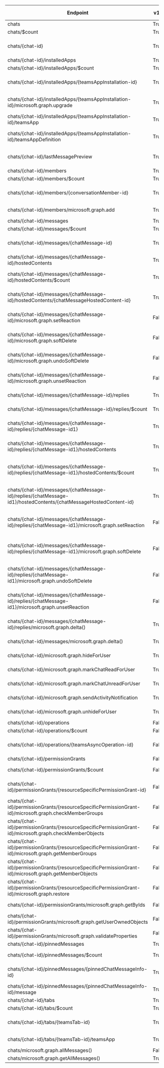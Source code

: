 | Endpoint | v1.0 | V1.0-Url | v1.0-Methods | beta | Beta-Url | Beta-Methods | Path | Root | Children | Segment |
| ----------| ----------| ----------| ----------| ----------| ----------| ----------| ----------| ----------| ----------| ----------|
| chats| True| https://graph.microsoft.com/v1.0/chats| Get Post| True| https://graph.microsoft.com/beta/chats| Get Post| chats| chats| 4| chats|
| chats/$count| True| https://graph.microsoft.com/v1.0/chats/$count| Get| True| https://graph.microsoft.com/beta/chats/$count| Get| chats $count| chats| 0| $count|
| chats/{chat-id}| True| https://graph.microsoft.com/v1.0/chats/{chat-id}| Get Patch Delete| True| https://graph.microsoft.com/beta/chats/{chat-id}| Get Patch Delete| chats {chat-id}| chats| 13| {chat-id}|
| chats/{chat-id}/installedApps| True| https://graph.microsoft.com/v1.0/chats/{chat-id}/installedApps| Get Post| True| https://graph.microsoft.com/beta/chats/{chat-id}/installedApps| Get Post| chats {chat-id} installedApps| chats| 2| installedApps|
| chats/{chat-id}/installedApps/$count| True| https://graph.microsoft.com/v1.0/chats/{chat-id}/installedApps/$count| Get| True| https://graph.microsoft.com/beta/chats/{chat-id}/installedApps/$count| Get| chats {chat-id} installedApps $count| chats| 0| $count|
| chats/{chat-id}/installedApps/{teamsAppInstallation-id}| True| https://graph.microsoft.com/v1.0/chats/{chat-id}/installedApps/{teamsAppInstallation-id}| Get Patch Delete| True| https://graph.microsoft.com/beta/chats/{chat-id}/installedApps/{teamsAppInstallation-id}| Get Patch Delete| chats {chat-id} installedApps {teamsAppInstallation-id}| chats| 3| {teamsAppInstallation-id}|
| chats/{chat-id}/installedApps/{teamsAppInstallation-id}/microsoft.graph.upgrade| True| https://graph.microsoft.com/v1.0/chats/{chat-id}/installedApps/{teamsAppInstallation-id}/microsoft.graph.upgrade| Post| True| https://graph.microsoft.com/beta/chats/{chat-id}/installedApps/{teamsAppInstallation-id}/microsoft.graph.upgrade| Post| chats {chat-id} installedApps {teamsAppInstallation-id} microsoft.graph.upgrade| chats| 0| microsoft.graph.upgrade|
| chats/{chat-id}/installedApps/{teamsAppInstallation-id}/teamsApp| True| https://graph.microsoft.com/v1.0/chats/{chat-id}/installedApps/{teamsAppInstallation-id}/teamsApp| Get| True| https://graph.microsoft.com/beta/chats/{chat-id}/installedApps/{teamsAppInstallation-id}/teamsApp| Get| chats {chat-id} installedApps {teamsAppInstallation-id} teamsApp| chats| 0| teamsApp|
| chats/{chat-id}/installedApps/{teamsAppInstallation-id}/teamsAppDefinition| True| https://graph.microsoft.com/v1.0/chats/{chat-id}/installedApps/{teamsAppInstallation-id}/teamsAppDefinition| Get| True| https://graph.microsoft.com/beta/chats/{chat-id}/installedApps/{teamsAppInstallation-id}/teamsAppDefinition| Get| chats {chat-id} installedApps {teamsAppInstallation-id} teamsAppDefinition| chats| 0| teamsAppDefinition|
| chats/{chat-id}/lastMessagePreview| True| https://graph.microsoft.com/v1.0/chats/{chat-id}/lastMessagePreview| Get Patch Delete| True| https://graph.microsoft.com/beta/chats/{chat-id}/lastMessagePreview| Get Patch Delete| chats {chat-id} lastMessagePreview| chats| 0| lastMessagePreview|
| chats/{chat-id}/members| True| https://graph.microsoft.com/v1.0/chats/{chat-id}/members| Get Post| True| https://graph.microsoft.com/beta/chats/{chat-id}/members| Get Post| chats {chat-id} members| chats| 3| members|
| chats/{chat-id}/members/$count| True| https://graph.microsoft.com/v1.0/chats/{chat-id}/members/$count| Get| True| https://graph.microsoft.com/beta/chats/{chat-id}/members/$count| Get| chats {chat-id} members $count| chats| 0| $count|
| chats/{chat-id}/members/{conversationMember-id}| True| https://graph.microsoft.com/v1.0/chats/{chat-id}/members/{conversationMember-id}| Get Patch Delete| True| https://graph.microsoft.com/beta/chats/{chat-id}/members/{conversationMember-id}| Get Patch Delete| chats {chat-id} members {conversationMember-id}| chats| 0| {conversationMember-id}|
| chats/{chat-id}/members/microsoft.graph.add| True| https://graph.microsoft.com/v1.0/chats/{chat-id}/members/microsoft.graph.add| Post| True| https://graph.microsoft.com/beta/chats/{chat-id}/members/microsoft.graph.add| Post| chats {chat-id} members microsoft.graph.add| chats| 0| microsoft.graph.add|
| chats/{chat-id}/messages| True| https://graph.microsoft.com/v1.0/chats/{chat-id}/messages| Get Post| True| https://graph.microsoft.com/beta/chats/{chat-id}/messages| Get Post| chats {chat-id} messages| chats| 3| messages|
| chats/{chat-id}/messages/$count| True| https://graph.microsoft.com/v1.0/chats/{chat-id}/messages/$count| Get| True| https://graph.microsoft.com/beta/chats/{chat-id}/messages/$count| Get| chats {chat-id} messages $count| chats| 0| $count|
| chats/{chat-id}/messages/{chatMessage-id}| True| https://graph.microsoft.com/v1.0/chats/{chat-id}/messages/{chatMessage-id}| Get Patch Delete| True| https://graph.microsoft.com/beta/chats/{chat-id}/messages/{chatMessage-id}| Get Patch Delete| chats {chat-id} messages {chatMessage-id}| chats| 6| {chatMessage-id}|
| chats/{chat-id}/messages/{chatMessage-id}/hostedContents| True| https://graph.microsoft.com/v1.0/chats/{chat-id}/messages/{chatMessage-id}/hostedContents| Get Post| True| https://graph.microsoft.com/beta/chats/{chat-id}/messages/{chatMessage-id}/hostedContents| Get Post| chats {chat-id} messages {chatMessage-id} hostedContents| chats| 2| hostedContents|
| chats/{chat-id}/messages/{chatMessage-id}/hostedContents/$count| True| https://graph.microsoft.com/v1.0/chats/{chat-id}/messages/{chatMessage-id}/hostedContents/$count| Get| True| https://graph.microsoft.com/beta/chats/{chat-id}/messages/{chatMessage-id}/hostedContents/$count| Get| chats {chat-id} messages {chatMessage-id} hostedContents $count| chats| 0| $count|
| chats/{chat-id}/messages/{chatMessage-id}/hostedContents/{chatMessageHostedContent-id}| True| https://graph.microsoft.com/v1.0/chats/{chat-id}/messages/{chatMessage-id}/hostedContents/{chatMessageHostedContent-id}| Get Patch Delete| True| https://graph.microsoft.com/beta/chats/{chat-id}/messages/{chatMessage-id}/hostedContents/{chatMessageHostedContent-id}| Get Patch Delete| chats {chat-id} messages {chatMessage-id} hostedContents {chatMessageHostedContent-id}| chats| 0| {chatMessageHostedContent-id}|
| chats/{chat-id}/messages/{chatMessage-id}/microsoft.graph.setReaction| False| | | True| https://graph.microsoft.com/beta/chats/{chat-id}/messages/{chatMessage-id}/microsoft.graph.setReaction| Post| chats {chat-id} messages {chatMessage-id} microsoft.graph.setReaction| chats| 0| microsoft.graph.setReaction|
| chats/{chat-id}/messages/{chatMessage-id}/microsoft.graph.softDelete| False| | | True| https://graph.microsoft.com/beta/chats/{chat-id}/messages/{chatMessage-id}/microsoft.graph.softDelete| Post| chats {chat-id} messages {chatMessage-id} microsoft.graph.softDelete| chats| 0| microsoft.graph.softDelete|
| chats/{chat-id}/messages/{chatMessage-id}/microsoft.graph.undoSoftDelete| False| | | True| https://graph.microsoft.com/beta/chats/{chat-id}/messages/{chatMessage-id}/microsoft.graph.undoSoftDelete| Post| chats {chat-id} messages {chatMessage-id} microsoft.graph.undoSoftDelete| chats| 0| microsoft.graph.undoSoftDelete|
| chats/{chat-id}/messages/{chatMessage-id}/microsoft.graph.unsetReaction| False| | | True| https://graph.microsoft.com/beta/chats/{chat-id}/messages/{chatMessage-id}/microsoft.graph.unsetReaction| Post| chats {chat-id} messages {chatMessage-id} microsoft.graph.unsetReaction| chats| 0| microsoft.graph.unsetReaction|
| chats/{chat-id}/messages/{chatMessage-id}/replies| True| https://graph.microsoft.com/v1.0/chats/{chat-id}/messages/{chatMessage-id}/replies| Get Post| True| https://graph.microsoft.com/beta/chats/{chat-id}/messages/{chatMessage-id}/replies| Get Post| chats {chat-id} messages {chatMessage-id} replies| chats| 3| replies|
| chats/{chat-id}/messages/{chatMessage-id}/replies/$count| True| https://graph.microsoft.com/v1.0/chats/{chat-id}/messages/{chatMessage-id}/replies/$count| Get| True| https://graph.microsoft.com/beta/chats/{chat-id}/messages/{chatMessage-id}/replies/$count| Get| chats {chat-id} messages {chatMessage-id} replies $count| chats| 0| $count|
| chats/{chat-id}/messages/{chatMessage-id}/replies/{chatMessage-id1}| True| https://graph.microsoft.com/v1.0/chats/{chat-id}/messages/{chatMessage-id}/replies/{chatMessage-id1}| Get Patch Delete| True| https://graph.microsoft.com/beta/chats/{chat-id}/messages/{chatMessage-id}/replies/{chatMessage-id1}| Get Patch Delete| chats {chat-id} messages {chatMessage-id} replies {chatMessage-id1}| chats| 5| {chatMessage-id1}|
| chats/{chat-id}/messages/{chatMessage-id}/replies/{chatMessage-id1}/hostedContents| True| https://graph.microsoft.com/v1.0/chats/{chat-id}/messages/{chatMessage-id}/replies/{chatMessage-id1}/hostedContents| Get Post| True| https://graph.microsoft.com/beta/chats/{chat-id}/messages/{chatMessage-id}/replies/{chatMessage-id1}/hostedContents| Get Post| chats {chat-id} messages {chatMessage-id} replies {chatMessage-id1} hostedContents| chats| 2| hostedContents|
| chats/{chat-id}/messages/{chatMessage-id}/replies/{chatMessage-id1}/hostedContents/$count| True| https://graph.microsoft.com/v1.0/chats/{chat-id}/messages/{chatMessage-id}/replies/{chatMessage-id1}/hostedContents/$count| Get| True| https://graph.microsoft.com/beta/chats/{chat-id}/messages/{chatMessage-id}/replies/{chatMessage-id1}/hostedContents/$count| Get| chats {chat-id} messages {chatMessage-id} replies {chatMessage-id1} hostedContents $count| chats| 0| $count|
| chats/{chat-id}/messages/{chatMessage-id}/replies/{chatMessage-id1}/hostedContents/{chatMessageHostedContent-id}| True| https://graph.microsoft.com/v1.0/chats/{chat-id}/messages/{chatMessage-id}/replies/{chatMessage-id1}/hostedContents/{chatMessageHostedContent-id}| Get Patch Delete| True| https://graph.microsoft.com/beta/chats/{chat-id}/messages/{chatMessage-id}/replies/{chatMessage-id1}/hostedContents/{chatMessageHostedContent-id}| Get Patch Delete| chats {chat-id} messages {chatMessage-id} replies {chatMessage-id1} hostedContents {chatMessageHostedContent-id}| chats| 0| {chatMessageHostedContent-id}|
| chats/{chat-id}/messages/{chatMessage-id}/replies/{chatMessage-id1}/microsoft.graph.setReaction| False| | | True| https://graph.microsoft.com/beta/chats/{chat-id}/messages/{chatMessage-id}/replies/{chatMessage-id1}/microsoft.graph.setReaction| Post| chats {chat-id} messages {chatMessage-id} replies {chatMessage-id1} microsoft.graph.setReaction| chats| 0| microsoft.graph.setReaction|
| chats/{chat-id}/messages/{chatMessage-id}/replies/{chatMessage-id1}/microsoft.graph.softDelete| False| | | True| https://graph.microsoft.com/beta/chats/{chat-id}/messages/{chatMessage-id}/replies/{chatMessage-id1}/microsoft.graph.softDelete| Post| chats {chat-id} messages {chatMessage-id} replies {chatMessage-id1} microsoft.graph.softDelete| chats| 0| microsoft.graph.softDelete|
| chats/{chat-id}/messages/{chatMessage-id}/replies/{chatMessage-id1}/microsoft.graph.undoSoftDelete| False| | | True| https://graph.microsoft.com/beta/chats/{chat-id}/messages/{chatMessage-id}/replies/{chatMessage-id1}/microsoft.graph.undoSoftDelete| Post| chats {chat-id} messages {chatMessage-id} replies {chatMessage-id1} microsoft.graph.undoSoftDelete| chats| 0| microsoft.graph.undoSoftDelete|
| chats/{chat-id}/messages/{chatMessage-id}/replies/{chatMessage-id1}/microsoft.graph.unsetReaction| False| | | True| https://graph.microsoft.com/beta/chats/{chat-id}/messages/{chatMessage-id}/replies/{chatMessage-id1}/microsoft.graph.unsetReaction| Post| chats {chat-id} messages {chatMessage-id} replies {chatMessage-id1} microsoft.graph.unsetReaction| chats| 0| microsoft.graph.unsetReaction|
| chats/{chat-id}/messages/{chatMessage-id}/replies/microsoft.graph.delta()| True| https://graph.microsoft.com/v1.0/chats/{chat-id}/messages/{chatMessage-id}/replies/microsoft.graph.delta()| Get| True| https://graph.microsoft.com/beta/chats/{chat-id}/messages/{chatMessage-id}/replies/microsoft.graph.delta()| Get| chats {chat-id} messages {chatMessage-id} replies microsoft.graph.delta()| chats| 0| microsoft.graph.delta()|
| chats/{chat-id}/messages/microsoft.graph.delta()| True| https://graph.microsoft.com/v1.0/chats/{chat-id}/messages/microsoft.graph.delta()| Get| True| https://graph.microsoft.com/beta/chats/{chat-id}/messages/microsoft.graph.delta()| Get| chats {chat-id} messages microsoft.graph.delta()| chats| 0| microsoft.graph.delta()|
| chats/{chat-id}/microsoft.graph.hideForUser| True| https://graph.microsoft.com/v1.0/chats/{chat-id}/microsoft.graph.hideForUser| Post| True| https://graph.microsoft.com/beta/chats/{chat-id}/microsoft.graph.hideForUser| Post| chats {chat-id} microsoft.graph.hideForUser| chats| 0| microsoft.graph.hideForUser|
| chats/{chat-id}/microsoft.graph.markChatReadForUser| True| https://graph.microsoft.com/v1.0/chats/{chat-id}/microsoft.graph.markChatReadForUser| Post| True| https://graph.microsoft.com/beta/chats/{chat-id}/microsoft.graph.markChatReadForUser| Post| chats {chat-id} microsoft.graph.markChatReadForUser| chats| 0| microsoft.graph.markChatReadForUser|
| chats/{chat-id}/microsoft.graph.markChatUnreadForUser| True| https://graph.microsoft.com/v1.0/chats/{chat-id}/microsoft.graph.markChatUnreadForUser| Post| True| https://graph.microsoft.com/beta/chats/{chat-id}/microsoft.graph.markChatUnreadForUser| Post| chats {chat-id} microsoft.graph.markChatUnreadForUser| chats| 0| microsoft.graph.markChatUnreadForUser|
| chats/{chat-id}/microsoft.graph.sendActivityNotification| True| https://graph.microsoft.com/v1.0/chats/{chat-id}/microsoft.graph.sendActivityNotification| Post| True| https://graph.microsoft.com/beta/chats/{chat-id}/microsoft.graph.sendActivityNotification| Post| chats {chat-id} microsoft.graph.sendActivityNotification| chats| 0| microsoft.graph.sendActivityNotification|
| chats/{chat-id}/microsoft.graph.unhideForUser| True| https://graph.microsoft.com/v1.0/chats/{chat-id}/microsoft.graph.unhideForUser| Post| True| https://graph.microsoft.com/beta/chats/{chat-id}/microsoft.graph.unhideForUser| Post| chats {chat-id} microsoft.graph.unhideForUser| chats| 0| microsoft.graph.unhideForUser|
| chats/{chat-id}/operations| False| | | True| https://graph.microsoft.com/beta/chats/{chat-id}/operations| Get Post| chats {chat-id} operations| chats| 2| operations|
| chats/{chat-id}/operations/$count| False| | | True| https://graph.microsoft.com/beta/chats/{chat-id}/operations/$count| Get| chats {chat-id} operations $count| chats| 0| $count|
| chats/{chat-id}/operations/{teamsAsyncOperation-id}| False| | | True| https://graph.microsoft.com/beta/chats/{chat-id}/operations/{teamsAsyncOperation-id}| Get Patch Delete| chats {chat-id} operations {teamsAsyncOperation-id}| chats| 0| {teamsAsyncOperation-id}|
| chats/{chat-id}/permissionGrants| False| | | True| https://graph.microsoft.com/beta/chats/{chat-id}/permissionGrants| Get Post| chats {chat-id} permissionGrants| chats| 5| permissionGrants|
| chats/{chat-id}/permissionGrants/$count| False| | | True| https://graph.microsoft.com/beta/chats/{chat-id}/permissionGrants/$count| Get| chats {chat-id} permissionGrants $count| chats| 0| $count|
| chats/{chat-id}/permissionGrants/{resourceSpecificPermissionGrant-id}| False| | | True| https://graph.microsoft.com/beta/chats/{chat-id}/permissionGrants/{resourceSpecificPermissionGrant-id}| Get Patch Delete| chats {chat-id} permissionGrants {resourceSpecificPermissionGrant-id}| chats| 5| {resourceSpecificPermissionGrant-id}|
| chats/{chat-id}/permissionGrants/{resourceSpecificPermissionGrant-id}/microsoft.graph.checkMemberGroups| False| | | True| https://graph.microsoft.com/beta/chats/{chat-id}/permissionGrants/{resourceSpecificPermissionGrant-id}/microsoft.graph.checkMemberGroups| Post| chats {chat-id} permissionGrants {resourceSpecificPermissionGrant-id} microsoft.graph.checkMemberGroups| chats| 0| microsoft.graph.checkMemberGroups|
| chats/{chat-id}/permissionGrants/{resourceSpecificPermissionGrant-id}/microsoft.graph.checkMemberObjects| False| | | True| https://graph.microsoft.com/beta/chats/{chat-id}/permissionGrants/{resourceSpecificPermissionGrant-id}/microsoft.graph.checkMemberObjects| Post| chats {chat-id} permissionGrants {resourceSpecificPermissionGrant-id} microsoft.graph.checkMemberObjects| chats| 0| microsoft.graph.checkMemberObjects|
| chats/{chat-id}/permissionGrants/{resourceSpecificPermissionGrant-id}/microsoft.graph.getMemberGroups| False| | | True| https://graph.microsoft.com/beta/chats/{chat-id}/permissionGrants/{resourceSpecificPermissionGrant-id}/microsoft.graph.getMemberGroups| Post| chats {chat-id} permissionGrants {resourceSpecificPermissionGrant-id} microsoft.graph.getMemberGroups| chats| 0| microsoft.graph.getMemberGroups|
| chats/{chat-id}/permissionGrants/{resourceSpecificPermissionGrant-id}/microsoft.graph.getMemberObjects| False| | | True| https://graph.microsoft.com/beta/chats/{chat-id}/permissionGrants/{resourceSpecificPermissionGrant-id}/microsoft.graph.getMemberObjects| Post| chats {chat-id} permissionGrants {resourceSpecificPermissionGrant-id} microsoft.graph.getMemberObjects| chats| 0| microsoft.graph.getMemberObjects|
| chats/{chat-id}/permissionGrants/{resourceSpecificPermissionGrant-id}/microsoft.graph.restore| False| | | True| https://graph.microsoft.com/beta/chats/{chat-id}/permissionGrants/{resourceSpecificPermissionGrant-id}/microsoft.graph.restore| Post| chats {chat-id} permissionGrants {resourceSpecificPermissionGrant-id} microsoft.graph.restore| chats| 0| microsoft.graph.restore|
| chats/{chat-id}/permissionGrants/microsoft.graph.getByIds| False| | | True| https://graph.microsoft.com/beta/chats/{chat-id}/permissionGrants/microsoft.graph.getByIds| Post| chats {chat-id} permissionGrants microsoft.graph.getByIds| chats| 0| microsoft.graph.getByIds|
| chats/{chat-id}/permissionGrants/microsoft.graph.getUserOwnedObjects| False| | | True| https://graph.microsoft.com/beta/chats/{chat-id}/permissionGrants/microsoft.graph.getUserOwnedObjects| Post| chats {chat-id} permissionGrants microsoft.graph.getUserOwnedObjects| chats| 0| microsoft.graph.getUserOwnedObjects|
| chats/{chat-id}/permissionGrants/microsoft.graph.validateProperties| False| | | True| https://graph.microsoft.com/beta/chats/{chat-id}/permissionGrants/microsoft.graph.validateProperties| Post| chats {chat-id} permissionGrants microsoft.graph.validateProperties| chats| 0| microsoft.graph.validateProperties|
| chats/{chat-id}/pinnedMessages| True| https://graph.microsoft.com/v1.0/chats/{chat-id}/pinnedMessages| Get Post| True| https://graph.microsoft.com/beta/chats/{chat-id}/pinnedMessages| Get Post| chats {chat-id} pinnedMessages| chats| 2| pinnedMessages|
| chats/{chat-id}/pinnedMessages/$count| True| https://graph.microsoft.com/v1.0/chats/{chat-id}/pinnedMessages/$count| Get| True| https://graph.microsoft.com/beta/chats/{chat-id}/pinnedMessages/$count| Get| chats {chat-id} pinnedMessages $count| chats| 0| $count|
| chats/{chat-id}/pinnedMessages/{pinnedChatMessageInfo-id}| True| https://graph.microsoft.com/v1.0/chats/{chat-id}/pinnedMessages/{pinnedChatMessageInfo-id}| Get Patch Delete| True| https://graph.microsoft.com/beta/chats/{chat-id}/pinnedMessages/{pinnedChatMessageInfo-id}| Get Patch Delete| chats {chat-id} pinnedMessages {pinnedChatMessageInfo-id}| chats| 1| {pinnedChatMessageInfo-id}|
| chats/{chat-id}/pinnedMessages/{pinnedChatMessageInfo-id}/message| True| https://graph.microsoft.com/v1.0/chats/{chat-id}/pinnedMessages/{pinnedChatMessageInfo-id}/message| Get| True| https://graph.microsoft.com/beta/chats/{chat-id}/pinnedMessages/{pinnedChatMessageInfo-id}/message| Get| chats {chat-id} pinnedMessages {pinnedChatMessageInfo-id} message| chats| 0| message|
| chats/{chat-id}/tabs| True| https://graph.microsoft.com/v1.0/chats/{chat-id}/tabs| Get Post| True| https://graph.microsoft.com/beta/chats/{chat-id}/tabs| Get Post| chats {chat-id} tabs| chats| 2| tabs|
| chats/{chat-id}/tabs/$count| True| https://graph.microsoft.com/v1.0/chats/{chat-id}/tabs/$count| Get| True| https://graph.microsoft.com/beta/chats/{chat-id}/tabs/$count| Get| chats {chat-id} tabs $count| chats| 0| $count|
| chats/{chat-id}/tabs/{teamsTab-id}| True| https://graph.microsoft.com/v1.0/chats/{chat-id}/tabs/{teamsTab-id}| Get Patch Delete| True| https://graph.microsoft.com/beta/chats/{chat-id}/tabs/{teamsTab-id}| Get Patch Delete| chats {chat-id} tabs {teamsTab-id}| chats| 1| {teamsTab-id}|
| chats/{chat-id}/tabs/{teamsTab-id}/teamsApp| True| https://graph.microsoft.com/v1.0/chats/{chat-id}/tabs/{teamsTab-id}/teamsApp| Get| True| https://graph.microsoft.com/beta/chats/{chat-id}/tabs/{teamsTab-id}/teamsApp| Get| chats {chat-id} tabs {teamsTab-id} teamsApp| chats| 0| teamsApp|
| chats/microsoft.graph.allMessages()| False| | | True| https://graph.microsoft.com/beta/chats/microsoft.graph.allMessages()| Get| chats microsoft.graph.allMessages()| chats| 0| microsoft.graph.allMessages()|
| chats/microsoft.graph.getAllMessages()| True| https://graph.microsoft.com/v1.0/chats/microsoft.graph.getAllMessages()| Get| True| https://graph.microsoft.com/beta/chats/microsoft.graph.getAllMessages()| Get| chats microsoft.graph.getAllMessages()| chats| 0| microsoft.graph.getAllMessages()|
